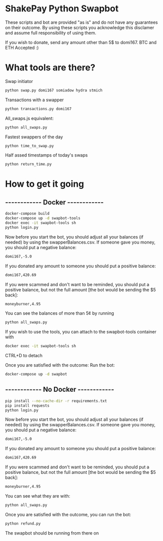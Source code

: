 # ShakePay Python Swapbot

These scripts and bot are provided "as is" and do not have any guarantees on their outcome. By using these scripts you acknowledge this disclamer and assume full responsibility of using them.

If you wish to donate, send any amount other than 5$ to domi167. BTC and ETH Accepted :)

# What tools are there?

Swap initiator
```bash
python swap.py domi167 somiadow hydra stmich
```
Transactions with a swapper
```bash
python transactions.py domi167
```
All_swaps.js equivalent:
```bash
python all_swaps.py
```
Fastest swappers of the day
```bash
python time_to_swap.py
```

Half assed timestamps of today's swaps
```bash
python return_time.py
```

# How to get it going

## ------------ Docker ------------
```bash
docker-compose build
docker-compose up -d swapbot-tools
docker exec -it swapbot-tools sh
python login.py
```
Now before you start the bot, you should adjust all your balances (if needed) by using the swapperBalances.csv.
If someone gave you money, you should put a negative balance:
```txt
domi167,-5.0
```
If you donated any amount to someone you should put a positive balance:
```txt
domi167,420.69
```
If you were scammed and don't want to be reminded, you should put a positive balance, but not the full amount [the bot would be sending the $5 back]:
```txt
moneyburner,4.95
```

You can see the balances of more than 5¢ by running
```bash
python all_swaps.py
```

If you wish to use the tools, you can attach to the swapbot-tools container with
```bash
docker exec -it swapbot-tools sh
```
CTRL+D to detach

Once you are satisfied with the outcome:
Run the bot:
```bash
docker-compose up -d swapbot
```

## ------------ No Docker ------------

```bash
pip install --no-cache-dir -r requirements.txt
pip install requests
python login.py
```

Now before you start the bot, you should adjust all your balances (if needed) by using the swapperBalances.csv.
If someone gave you money, you should put a negative balance:
```txt
domi167,-5.0
```
If you donated any amount to someone you should put a positive balance:
```txt
domi167,420.69
```
If you were scammed and don't want to be reminded, you should put a positive balance, but not the full amount [the bot would be sending the $5 back]:
```txt
moneyburner,4.95
```

You can see what they are with:
```bash
python all_swaps.py
```

Once you are satisfied with the outcome, you can run the bot:
```bash
python refund.py
```
The swapbot should be running from there on
